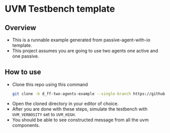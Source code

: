 # UVM Testbench template

## Overview

- This is a runnable example generated from passive-agent-with-io template.
- This project assumes you are going to use two agents one active and one passive.

## How to use

- Clone this repo using this command
  ```bash
  git clone -b d_ff-two-agents-example --single-branch https://github.com/bhendi-boi/uvm_tb_templates.git
  ```
- Open the cloned directory in your editor of choice.
- After you are done with these steps, simulate the testbench with `UVM_VERBOSITY` set to `UVM_HIGH`.
- You should be able to see constructed message from all the uvm components.
